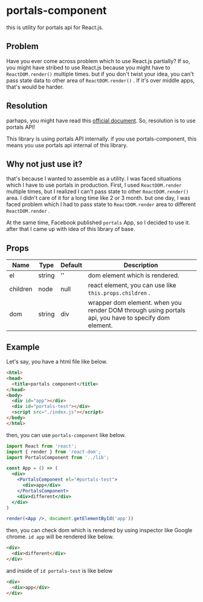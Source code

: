 # portals-component
this is utility for portals api for React.js.

## Problem
Have you ever come across problem which to use React.js partially?
If so, you might have stribed to use React.js because you might have to `ReactDOM.render()` multiple times.
but if you don't twist your idea, you can't pass state data to other area of `ReactDOM.render()` .
If it's over middle apps, that's would be harder.

## Resolution
parhaps, you might have read this [official document](https://reactjs.org/docs/portals.html).
So, resolution is to use portals API!

This library is using portals API internally. if you use portals-component, this means you use portals api internal of this library.

## Why not just use it?
that's because I wanted to assemble as a utility. I was faced situations which I have to use portals in production. First, I used `ReactDOM.render` multiple times, but I realized I can't pass state to other `ReactDOM.render()` area. I didn't care of it for a long time like 2 or 3 month. but one day, I was faced problem which I had to pass state to `ReactDOM.render` area to different `ReactDOM.render` .

At the same time, Facebook published `portals` App, so I decided to use it. after that I came up with idea of this library of base.

## Props
| Name | Type | Default | Description |
| --- | --- | --- | --- |
| el | string | '' | dom element which is rendered. |
| children | node | null | react element, you can use like `this.props.children` . |
| dom | string | div | wrapper dom element. when you render DOM through using portals api, you have to specify dom element. |

## Example
Let's say, you have a html file like below.

```html
<html>
<head>
  <title>portals component</title>
</head>
<body>
  <div id="app"></div>
  <div id="portals-test"></div>
  <script src="./index.js"></script>
</body>
</html>
```

then, you can use `portals-component` like below.
```jsx
import React from 'react';
import { render } from 'react-dom';
import PortalsComponent from '../lib';

const App = () => (
  <div>
    <PortalsComponent el="#portals-test">
      <div>app</div>
    </PortalsComponent>
    <div>different</div>
  </div>
)

render(<App />, document.getElementById('app'))
```

then, you can check dom which is rendered by using inspector like Google chrome.
`id app` will be rendered like below.

```html
<div>
  <div>different</div>
</div>
```

and inside of `id portals-test` is like below

```html
<div>
  <div>app</div>
</div>
```